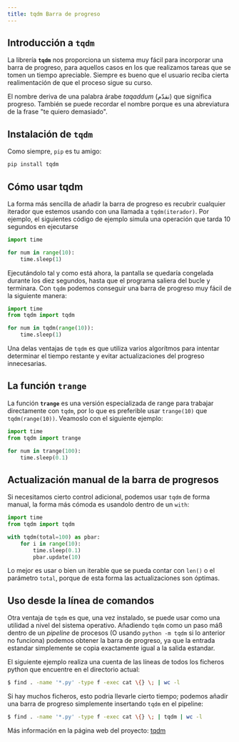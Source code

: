 ```yaml
---
title: tqdm Barra de progreso
---
```


## Introducción a `tqdm`

La librería **`tqdm`** nos proporciona un sistema muy fácil para
incorporar una barra de progreso, para aquellos casos en los que realizamos
tareas que se tomen un tiempo apreciable. Siempre es bueno que el usuario reciba
cierta realimentación de que el proceso sigue su curso.

El nombre deriva de una palabra árabe _taqaddum_ (تقدّم) que significa progreso. También se puede recordar el nombre porque es una abreviatura de la frase "te quiero demasiado".

## Instalación de `tqdm`

Como siempre, `pip` es tu amigo:

```bash
pip install tqdm
```

## Cómo usar tqdm

La forma más sencilla de añadir la barra de progreso es recubrir cualquier
iterador que estemos usando con una llamada a `tqdm(iterador)`. Por ejemplo, el
siguientes código de ejemplo simula una operación que tarda 10 segundos en
ejecutarse

```python
import time

for num in range(10):
    time.sleep(1)
```

Ejecutándolo tal y como está ahora, la pantalla se quedaría congelada durante los
diez segundos, hasta que el programa saliera del bucle y terminara. Con `tqdm`
podemos conseguir una barra de progreso muy fácil de la siguiente manera:

```python
import time
from tqdm import tqdm

for num in tqdm(range(10)):
    time.sleep(1)
```

Una delas ventajas de `tqdm` es que utiliza varios algorítmos para intentar
determinar el tiempo restante y evitar actualizaciones del progreso
innecesarias.

## La función `trange`

La función **`trange`** es una versión especializada de range para trabajar
directamente con `tqdm`, por lo que es preferible usar `trange(10)` que
`tqdm(range(10))`. Veamoslo con el siguiente ejemplo:


```python
import time
from tqdm import trange

for num in trange(100):
    time.sleep(0.1)
```

## Actualización manual de la barra de progresos

Si necesitamos cierto control adicional, podemos usar `tqdm` de forma manual, la
forma más cómoda es usandolo dentro de un `with`:

```python
import time
from tqdm import tqdm

with tqdm(total=100) as pbar:
    for i in range(10):
        time.sleep(0.1)
        pbar.update(10)
```

Lo mejor es usar o bien un iterable que se pueda contar con `len()` o el
parámetro `total`, porque de esta forma las actualizaciones son óptimas.

## Uso desde la línea de comandos

Otra ventaja de `tqdm` es que, una vez instalado, se puede usar como una
utilidad a nivel del sistema operativo. Añadiendo `tqdm` como un paso máß dentro
de un _pipeline_ de procesos (O usando `python -m tqdm` si lo anterior no
funciona) podemos obtener la barra de progreso, ya que la entrada estandar
simplemente se copia exactamente igual a la salida estandar.

El siguiente ejemplo realiza una cuenta de las líneas de todos los ficheros
python que encuentre en el directorio actual:

```bash
$ find . -name '*.py' -type f -exec cat \{} \; | wc -l
```

Si hay muchos ficheros, esto podria llevarle cierto tiempo; podemos añadir una
barra
de progreso simplemente insertando `tqdm` en el pipeline:

```bash
$ find . -name '*.py' -type f -exec cat \{} \; | tqdm | wc -l
```

Más información en la página web del proyecto: [tqdm](https://github.com/tqdm/tqdm)

